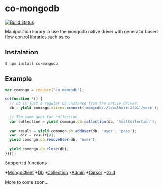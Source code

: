 co-mongodb
==========

[![Build Status](https://travis-ci.org/ArnaudCourbiere/co-mongodb.png?branch=master)](https://travis-ci.org/ArnaudCourbiere/co-mongodb)

Manipulation library to use the mongodb native driver with generator based flow control libraries such as [co](https://github.com/visionmedia/co).

## Instalation

```
$ npm install co-mongodb
```
## Example

```js
var comongo = require('co-mongodb');

co(function *() {
  // db is just a regular Db instance from the native driver.
  db = yield comongo.client.connect('mongodb://localhost:27017/test');
  
  // The same goes for collection.
  var collection = yield comongo.db.collection(db, 'testCollection');
  
  var result = yield comongo.db.addUser(db, 'user', 'pass');
  var user = result[0];
  yield comongo.db.removeUser(db, 'user');
  
  yield comongo.db.close(db);
})();
```

Supported functions:

+[MongoClient](http://mongodb.github.io/node-mongodb-native/api-generated/mongoclient.html)
+[Db](http://mongodb.github.io/node-mongodb-native/api-generated/db.html)
+[Collection](http://mongodb.github.io/node-mongodb-native/api-generated/collection.html)
+[Admin](http://mongodb.github.io/node-mongodb-native/api-generated/admin.html)
+[Cursor](http://mongodb.github.io/node-mongodb-native/api-generated/cursor.html)
+[Grid](http://mongodb.github.io/node-mongodb-native/api-generated/grid.html)

More to come soon...
